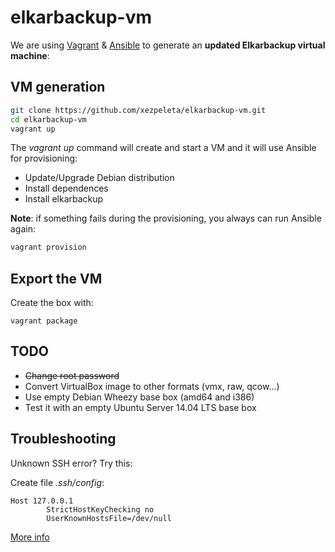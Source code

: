 elkarbackup-vm
==============

We are using [Vagrant](http://www.vagrantup.com/) & [Ansible](http://www.ansible.com/home) to generate an **updated Elkarbackup virtual machine**:

VM generation
---------------

```sh
git clone https://github.com/xezpeleta/elkarbackup-vm.git
cd elkarbackup-vm
vagrant up
```

The _vagrant up_ command will create and start a VM and it will use Ansible for provisioning:
 * Update/Upgrade Debian distribution
 * Install dependences
 * Install elkarbackup


**Note**: if something fails during the provisioning, you always can run Ansible again:

```sh
vagrant provision
```


Export the VM
---------------

Create the box with:
```
vagrant package
```


TODO
------

 * ~~Change root password~~
 * Convert VirtualBox image to other formats (vmx, raw, qcow...)
 * Use empty Debian Wheezy base box (amd64 and i386)
 * Test it with an empty Ubuntu Server 14.04 LTS base box

Troubleshooting
-----------------

Unknown SSH error? Try this:

Create file _.ssh/config_:

```
Host 127.0.0.1
        StrictHostKeyChecking no
        UserKnownHostsFile=/dev/null
```

[More info](http://www.midwesternmac.com/blogs/jeff-geerling/fixing-ssh-unknown-error-when)
